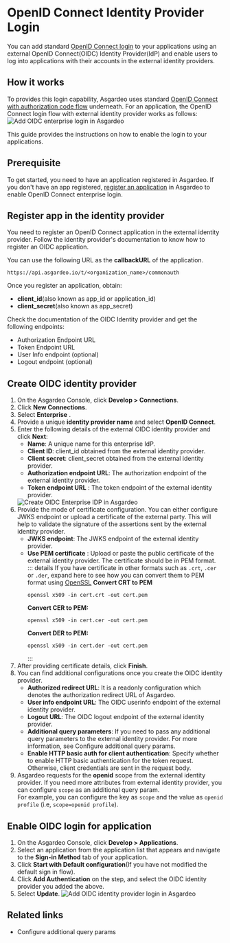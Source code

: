 # OpenID Connect Identity Provider Login

You can add standard [OpenID Connect login](https://openid.net/specs/openid-connect-core-1_0.html#) to your applications using an external OpenID Connect(OIDC) Identity Provider(IdP) and enable users to log into applications with their accounts in the external identity providers.

## How it works

To provides this login capability, Asgardeo uses standard [OpenID Connect with authorization code flow](https://openid.net/specs/openid-connect-core-1_0.html#CodeFlowSteps) underneath. For an application, the OpenID Connect login flow with external identity provider works as follows:
 <img class="borderless-img" :src="$withBase('/assets/img/guides/idp/oidc-enterprise-idp/oidc-enterprise-login-flow.png')" alt="Add OIDC enterprise login in Asgardeo">

This guide provides the instructions on how to enable the login to your applications. 

## Prerequisite

To get started, you need to have an application registered in Asgardeo. If you don't have an app registered, [register an application](../../applications/) in Asgardeo to enable OpenID Connect enterprise login.

## Register app in the identity provider

You need to register an OpenID Connect application in the external identity provider. Follow the identity provider's documentation to know how to register an OIDC application.

You can use the following URL as the **callbackURL** of the application. 
```
https://api.asgardeo.io/t/<organization_name>/commonauth
```
Once you register an application, obtain:
- **client_id**(also known as app_id or application_id)
- **client_secret**(also known as app_secret)

Check the documentation of the OIDC Identity provider and get the following endpoints:
- Authorization Endpoint URL
- Token Endpoint URL
- User Info endpoint (optional)
- Logout endpoint (optional)

## Create OIDC identity provider

1. On the Asgardeo Console, click **Develop > Connections**.
2. Click **New Connections**.
3. Select **Enterprise** .
4. Provide a unique **identity provider name** and select **OpenID Connect**.
5. Enter the following details of the external OIDC identity provider and click **Next**:
     - **Name**: A unique name for this enterprise IdP.
     - **Client ID**: client_id obtained from the external identity provider. 
     - **Client secret**: client_secret obtained from the external identity provider. 
     - **Authorization endpoint URL**: The authorization endpoint of the external identity provider.
     - **Token endpoint URL** : The token endpoint of the external identity provider.
     <img :src="$withBase('/assets/img/guides/idp/oidc-enterprise-idp/create-oidc-enterprise-idp-wizard.png')" alt="Create OIDC Enterprise IDP in Asgardeo">     
6. Provide the mode of certificate configuration.
    You can either configure JWKS endpoint or upload a certificate of the external party. This will help to validate the signature of the assertions sent by the external identity provider.
    -  **JWKS endpoint**: The JWKS endpoint of the external identity provider.
    -  **Use PEM certificate** : Upload or paste the public certificate of the external identity provider. The certificate should be in PEM format.  
        ::: details If you have certificate in other formats such as `.crt`, `.cer` or `.der`, expand here to see how you can convert them to PEM format using <a href="https://www.openssl.org/" target="_blank">OpenSSL</a>
         **Convert CRT to PEM**
         ```
         openssl x509 -in cert.crt -out cert.pem
         ``` 
        **Convert CER to PEM:**
         ```
         openssl x509 -in cert.cer -out cert.pem
         ```  
        **Convert DER to PEM:**
          ```
          openssl x509 -in cert.der -out cert.pem
         ```
        :::     
7. After providing certificate details, click **Finish**.
8. You can find additional configurations once you create the OIDC identity provider.
    - **Authorized redirect URL**: It is a readonly configuration which  denotes the authorization redirect URL of Asgardeo.
    - **User info endpoint URL**: The OIDC userinfo endpoint of the external identity provider. 
    - **Logout URL**: The OIDC logout endpoint of the external identity provider.
    - **Additional query parameters**: If you need to pass any additional query parameters to the external identity provider. For more information, see <a :href="$withBase('/references/idp-settings/oidc-settings-for-idp')">Configure additional query params</a>.
    - **Enable HTTP basic auth for client authentication**: Specify whether to enable HTTP basic authentication for the token request. Otherwise, client credentials are sent in the request body.
9.  Asgardeo requests for the **openid** scope from the external identity provider. If you need more attributes from external identity provider, you can configure `scope` as an <a :href="$withBase('/references/idp-settings/oidc-settings-for-idp')">additional query param</a>.  
    For example, you can configure the key as `scope` and the value as `openid profile` (i.e, `scope=openid profile`).
      
## Enable OIDC login for application

1. On the Asgardeo Console, click **Develop > Applications**.
2. Select an application from the application list that appears and navigate to the **Sign-in Method** tab of your application.
3. Click **Start with Default configuration**(If you have not modified the default sign in flow).
4. Click **Add Authentication** on the step, and select the OIDC identity provider you added the above.
5. Select **Update**.
    <img :src="$withBase('/assets/img/guides/idp/oidc-enterprise-idp/enable-oidc-enterprise-login-with-basic.png')" alt="Add OIDC identity provider login in Asgardeo">

## Related links
- <a :href="$withBase('/references/idp-settings/oidc-settings-for-idp/')">Configure additional query params</a>
